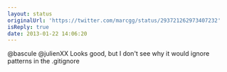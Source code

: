 ```yaml
---
layout: status
originalUrl: 'https://twitter.com/marcgg/status/293721262973407232'
isReply: true
date: 2013-01-22 14:06:20
---
```


@bascule @julienXX Looks good, but I don't see why it would ignore patterns in the .gitignore
